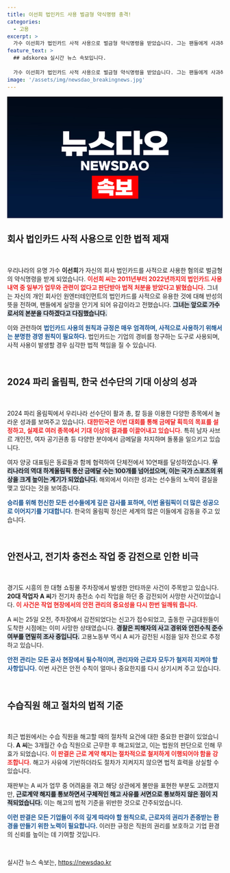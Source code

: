 ```yaml
---
title: 이선희 법인카드 사용 벌금형 약식명령 충격!
categories:
  - 고용
excerpt: >
  가수 이선희가 법인카드 사적 사용으로 벌금형 약식명령을 받았습니다. 그는 팬들에게 사과하며 앞으로 노래에 전념할 것이라고 밝혔습니다. 과거의 실수를 돌아보는 이선희의 진심 어린 고백에 이목이 집중되고 있습니다.
feature_text: >
  ## adskorea 실시간 뉴스 속보입니다.

  가수 이선희가 법인카드 사적 사용으로 벌금형 약식명령을 받았습니다. 그는 팬들에게 사과하며 앞으로 노래에 전념할 것이라고 밝혔습니다. 과거의 실수를 돌아보는 이선희의 진심 어린 고백에 이목이 집중되고 있습니다.
image: '/assets/img/newsdao_breakingnews.jpg'
---
```


<p><img src="/assets/img/newsdao_breakingnews.jpg" alt="adskorea 속보" /></p>

<h2 data-ke-size="size26">회사 법인카드 사적 사용으로 인한 법적 제재</h2>

<p data-ke-size="size16">&nbsp;</p>

<p>우리나라의 유명 가수 <b>이선희</b>가 자신의 회사 법인카드를 사적으로 사용한 혐의로 벌금형의 약식명령을 받게 되었습니다. <b><span style="color: #ee2323;">이선희 씨는 2011년부터 2022년까지의 법인카드 사용 내역 중 일부가 업무와 관련이 없다고 판단받아 법적 처분을 받았다고 밝혔습니다.</span></b> 그녀는 자신의 개인 회사인 원엔터테인먼트의 법인카드를 사적으로 유용한 것에 대해 반성의 뜻을 전하며, 팬들에게 실망을 안기게 되어 유감이라고 전했습니다. <b><span style="background-color: #21538527;">그녀는 앞으로 가수로서의 본분을 다하겠다고 다짐했습니다.</span></b></p>

<p>이와 관련하여 <b><span style="color: #1a5490;">법인카드 사용의 원칙과 규정은 매우 엄격하며, 사적으로 사용하기 위해서는 분명한 경영 원칙이 필요하다.</span></b> 법인카드는 기업의 경비를 청구하는 도구로 사용되며, 사적 사용이 발생할 경우 심각한 법적 책임을 질 수 있습니다. </p>

<p data-ke-size="size16">&nbsp;</p>

<h2 data-ke-size="size26">2024 파리 올림픽, 한국 선수단의 기대 이상의 성과</h2>

<p data-ke-size="size16">&nbsp;</p>

<p>2024 파리 올림픽에서 우리나라 선수단이 활과 총, 칼 등을 이용한 다양한 종목에서 놀라운 성과를 보여주고 있습니다. <b><span style="color: #ee2323;">대한민국은 이번 대회를 통해 금메달 획득의 목표를 설정하고, 실제로 여러 종목에서 기대 이상의 결과를 이끌어내고 있습니다.</span></b> 특히 남자 사브르 개인전, 여자 공기권총 등 다양한 분야에서 금메달을 차지하며 돌풍을 일으키고 있습니다. </p>

<p>여자 양궁 대표팀은 동료들과 함께 협력하여 단체전에서 10연패를 달성하였습니다. <b><span style="background-color: #21538527;">우리나라의 역대 하계올림픽 통산 금메달 수는 100개를 넘어섰으며, 이는 국가 스포츠의 위상을 크게 높이는 계기가 되었습니다.</span></b> 해외에서 이러한 성과는 선수들의 노력이 결실을 맺고 있다는 것을 보여줍니다.</p>

<p><b><span style="color: #1a5490;">승리를 위해 헌신한 모든 선수들에게 깊은 감사를 표하며, 이번 올림픽이 더 많은 성공으로 이어지기를 기대합니다.</span></b> 한국의 올림픽 정신은 세계의 많은 이들에게 감동을 주고 있습니다.</p>

<p data-ke-size="size16">&nbsp;</p>

<h2 data-ke-size="size26">안전사고, 전기차 충전소 작업 중 감전으로 인한 비극</h2>

<p data-ke-size="size16">&nbsp;</p>

<p>경기도 시흥의 한 대형 쇼핑몰 주차장에서 발생한 안타까운 사건이 주목받고 있습니다. <b>20대 작업자 A 씨</b>가 전기차 충전소 수리 작업을 하던 중 감전되어 사망한 사건이었습니다. <b><span style="color: #ee2323;">이 사건은 작업 현장에서의 안전 관리의 중요성을 다시 한번 일깨워 줍니다.</span></b> </p>

<p>A 씨는 25일 오전, 주차장에서 감전되었다는 신고가 접수되었고, 출동한 구급대원들이 도착한 시점에는 이미 사망한 상태였습니다. <b><span style="background-color: #21538527;">경찰은 피해자의 사고 경위와 안전수칙 준수 여부를 면밀히 조사 중입니다.</span></b> 고용노동부 역시 A 씨가 감전된 시점을 일자 전으로 추정하고 있습니다. </p>

<p><b><span style="color: #1a5490;">안전 관리는 모든 공사 현장에서 필수적이며, 관리자와 근로자 모두가 철저히 지켜야 할 사항입니다.</span></b> 이번 사건은 안전 수칙이 얼마나 중요한지를 다시 상기시켜 주고 있습니다.</p>

<p data-ke-size="size16">&nbsp;</p>

<h2 data-ke-size="size26">수습직원 해고 절차의 법적 기준</h2>

<p data-ke-size="size16">&nbsp;</p>

<p>최근 법원에서는 수습 직원을 해고할 때의 절차적 요건에 대한 중요한 판결이 있었습니다. <b>A 씨</b>는 3개월간 수습 직원으로 근무한 후 해고되었고, 이는 법원의 판단으로 인해 무효가 되었습니다. <b><span style="color: #ee2323;">이 판결은 근로 계약 해지는 절차적으로 철저하게 이행되어야 함을 강조합니다.</span></b> 해고가 사유에 기반하더라도 절차가 지켜지지 않으면 법적 효력을 상실할 수 있습니다. </p>

<p>재판부는 A 씨가 업무 중 어려움을 겪고 해당 상관에게 불만을 표현한 부분도 고려했지만, <b><span style="background-color: #21538527;">근로계약 해지를 통보하면서 구체적인 해고 사유를 서면으로 통보하지 않은 점이 지적되었습니다.</span></b> 이는 해고의 법적 기준을 위반한 것으로 간주되었습니다. </p>

<p><b><span style="color: #1a5490;">이런 판결은 모든 기업들이 주의 깊게 따라야 할 원칙으로, 근로자의 권리가 존중받는 환경을 만들기 위한 노력이 필요합니다.</span></b> 이러한 규정은 직원의 권리를 보호하고 기업 환경의 신뢰를 높이는 데 기여할 것입니다.</p>

<p data-ke-size="size16">&nbsp;</p>
실시간 뉴스 속보는, <a href="https://newsdao.kr" rel="dofollow">https://newsdao.kr</a>


